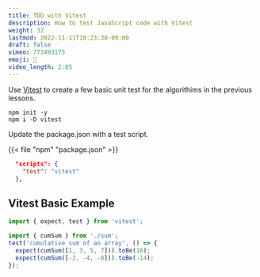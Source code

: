 ```yaml
---
title: TDD with Vitest
description: How to test JavaScript code with Vitest
weight: 32
lastmod: 2022-11-11T10:23:30-09:00
draft: false
vimeo: 773493175
emoji: 🧪
video_length: 2:05
---
```


Use [Vitest](https://vitest.dev/) to create a few basic unit test for the algorithims in the previous lessons. 

```shell
npm init -y
npm i -D vitest
```

Update the package.json with a test script. 

{{< file "npm" "package.json" >}}
```json
  "scripts": {
    "test": "vitest"
  },
```

## Vitest Basic Example

```js
import { expect, test } from 'vitest';

import { cumSum } from './sum';
test('cumulative sum of an array', () => {
  expect(cumSum([1, 3, 5, 7])).toBe(16);
  expect(cumSum([-2, -4, -8])).toBe(-14);
});
```
